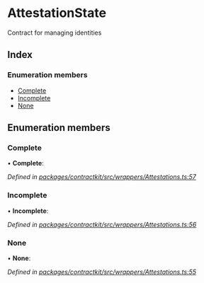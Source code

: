 # AttestationState

Contract for managing identities

## Index

### Enumeration members

* [Complete](_wrappers_attestations_.attestationstate.md#complete)
* [Incomplete](_wrappers_attestations_.attestationstate.md#incomplete)
* [None](_wrappers_attestations_.attestationstate.md#none)

## Enumeration members

### Complete

• **Complete**:

_Defined in_ [_packages/contractkit/src/wrappers/Attestations.ts:57_](https://github.com/celo-org/celo-monorepo/blob/master/packages/contractkit/src/wrappers/Attestations.ts#L57)

### Incomplete

• **Incomplete**:

_Defined in_ [_packages/contractkit/src/wrappers/Attestations.ts:56_](https://github.com/celo-org/celo-monorepo/blob/master/packages/contractkit/src/wrappers/Attestations.ts#L56)

### None

• **None**:

_Defined in_ [_packages/contractkit/src/wrappers/Attestations.ts:55_](https://github.com/celo-org/celo-monorepo/blob/master/packages/contractkit/src/wrappers/Attestations.ts#L55)

